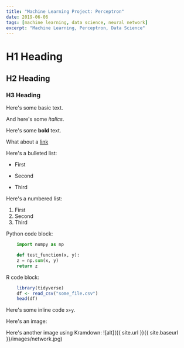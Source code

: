 ```yaml
---
title: "Machine Learning Project: Perceptron"
date: 2019-06-06
tags: [machine learning, data science, neural network]
excerpt: "Machine Learning, Perceptron, Data Science"
---
```


# H1 Heading

## H2 Heading

### H3 Heading

Here's some basic text.

And here's some *italics*.

Here's some **bold** text.

What about a [link](github.com/jpraguer)

Here's a bulleted list:
* First
+ Second
- Third

Here's a numbered list:
1. First
2. Second
3. Third

Python code block:
```python
    import numpy as np

    def test_function(x, y):
    z = np.sum(x, y)
    return z
```

R code block:
```r
    library(tidyverse)
    df <- read_csv("some_file.csv")
    head(df)
```

Here's some inline code `x+y`.

Here's an image:
<img src="{{ site.url }}{{ site.baseurl }}/images/network.jpg" alt="">

Here's another image using Kramdown:
![alt]({{ site.url }}{{ site.baseurl }}/images/network.jpg)